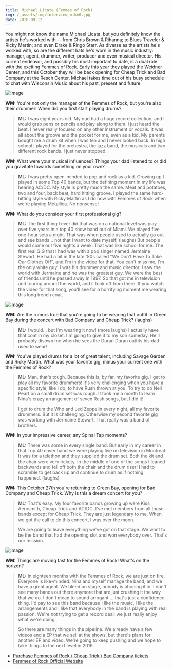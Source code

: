 ```yaml
---
title: Michael Licata (Femmes of Rock)
img: /_assets/img/interview_mike0.jpg
date: 2018-09-12
---
```


You might not know the name Michael Licata, but you definitely know the artists he's worked with -- from Chris Brown & Rihanna; to Blues Traveler & Ricky Martin; and even Drake & Ringo Starr. As diverse as the artists he's worked with, so are the different hats he's worn in the music industry: manager, agent, drummer, writer, producer and even musical director. His current endeavor, and possibly his most important to date, is a dual role with the exciting Femmes of Rock. Early this year they played the Weidner Center, and this October they will be back opening for Cheap Trick and Bad Company at the Resch Center. Michael takes time out of his busy schedule to chat with Wisconsin Music about his past, present and future.

![image](/_assets/img/interview_mike2.jpg)

**WM:**
You're not only the manager of the Femmes of Rock, but you're also their drummer! When did you first start playing drums?

> **ML:** I was eight years old. My dad had a huge record collection, and I would grab pens or pencils and play along to them. I just heard the beat. I never really focused on any other instrument or vocals. It was all about the groove and the pocket for me, even as a kid. My parents bought me a drum kit when I was ten and I never looked back. In high school I played for the orchestra, the jazz band, the musicals and two different rock bands. I just never stopped. 

**WM:**
What were your musical influences? Things your dad listened to or did you gravitate towards something on your own?

> **ML:** I was pretty open-minded to pop and rock as a kid. Growing up I played in some Top 40 bands, but the defining moment in my life was hearing AC/DC. My style is pretty much the same. Meat and potatoes, two and four, back beat, hard hitting groove. I played the same hard-hitting style with Ricky Martin as I do now with Femmes of Rock when we're playing Metallica. No nonsense!

**WM:**
What do you consider your first professional gig?

> **ML:** The first thing I ever did that was on a national level was play over five years in a top 40 show band out of Miami. We played five one-hour sets a night. That was when people used to actually go out and see bands… not that I want to date myself! (laughs) But people would come out five nights a week. That was like school for me. The first real GIG that I had was with a pop singer named Jermaine Stewart. He had a hit in the late '80s called "We Don't Have To Take Our Clothes Off", and I'm in the video for that. You can't miss me, I'm the only white guy! I was his drummer and music director. I saw the world with Jermaine and he was the greatest guy. We were the best of friends until he passed away in 1997. So that got me in television and touring around the world, and it took off from there. If you watch the video for that song, you'll see for a horrifying moment me wearing this long trench coat. 

![image](/_assets/img/interview_mike3.jpg)

**WM:**
Are the rumors true that you're going to be wearing that outfit in Green Bay during the concert with Bad Company and Cheap Trick? (laughs)

> **ML:** I would… but I'm wearing it now! (more laughs) I actually have that coat in my closet. I'm going to give it to my son someday. He'll probably disown me when he sees the Duran Duran outfits his dad used to wear!

**WM:**
You've played drums for a lot of great talent, including Savage Garden and Ricky Martin. What was your favorite gig, minus your current one with the Femmes of Rock? 

> **ML:** Man, that's tough. Because this is, by far, my favorite gig. I get to play all my favorite drummers! It's very challenging when you have a specific style, like I do, to have Rush thrown at you. To try to do Neil Peart on a small drum set was rough. It took me a month to learn Nina's crazy arrangement of seven Rush songs, but I did it! 
> 
> I get to drum the Who and Led Zeppelin every night, all my favorite drummers. But it is challenging. Otherwise my second favorite gig was working with Jermaine Stewart. That really was a band of brothers.

**WM:**
In your impressive career, any Spinal Tap moments?

> **ML:** There was some in every single band. But early in my career in that Top 40 cover band we were playing live on television in Montreal. It was for a telethon and they supplied the drum set. Both the kit and the chair were very rickety. In the middle of one of the songs I leaned backwards and fell off both the chair and the drum riser! I had to scramble to get back up and continue to drum as if nothing happened. (laughs) 

**WM:**
This October 27th you're returning to Green Bay, opening for Bad Company and Cheap Trick. Why is this a dream concert for you?

> **ML:** That's easy. My four favorite bands growing up were Kiss, Aerosmith, Cheap Trick and AC/DC. I've met members from all those bands except for Cheap Trick. They are just legendary to me. When we got the call to do this concert, I was over the moon. 
> 
> We are going to leave everything we've got on that stage. We want to be the band that had the opening slot and won everybody over. That's our mission. 

![image](/_assets/img/interview_mike4.jpg)

**WM:**
Things are moving fast for the Femmes of Rock! What's on the horizon?

> **ML:** In eighteen months with the Femmes of Rock, we are just on fire. Everyone is like-minded. Nina and myself manage the band, and we have a great agent. We bleed on stage, nobody is phoning it in. I don't see many bands out there anymore that are just crushing it the way that we do. I don't mean to sound arrogant … that's just a confidence thing. I'd pay to see this band because I like the music, I like the arrangements and I like that everybody in the band is playing with real passion. We're not trying to get a record deal; we just really enjoy what we're doing.
> 
> So there are many things in the pipeline. We already have a few videos and a EP that we sell at the shows, but there's plans for another EP and video. We're going to keep pushing and we hope to take things to the next level in 2019.

* [Purchase Femmes of Rock / Cheap Trick / Bad Company tickets](https://ev3.evenue.net/cgi-bin/ncommerce3/SEGetEventInfo?ticketCode=GS%3APMI%3ARC18%3ABC1027%3A&linkID=pmi&_ga=2.24874872.390719034.1536689239-510396394.1536689239)
* [Femmes of Rock Official Website](https://femmesofrock.com/)